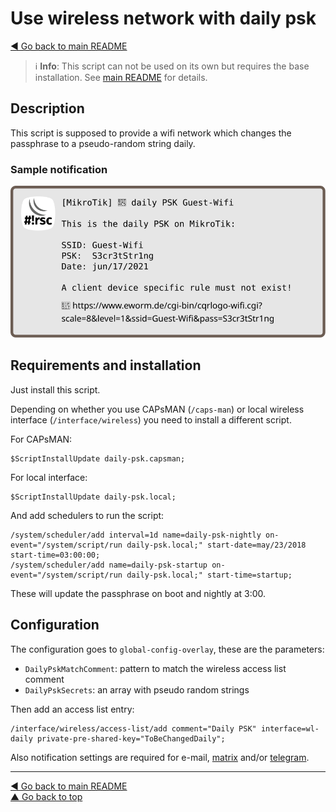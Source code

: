 Use wireless network with daily psk
===================================

[◀ Go back to main README](../README.md)

> ℹ️ **Info**: This script can not be used on its own but requires the base
> installation. See [main README](../README.md) for details.

Description
-----------

This script is supposed to provide a wifi network which changes the
passphrase to a pseudo-random string daily.

### Sample notification

![daily-psk notification](daily-psk.d/notification.svg)

Requirements and installation
-----------------------------

Just install this script.

Depending on whether you use CAPsMAN (`/caps-man`) or local wireless
interface (`/interface/wireless`) you need to install a different script.

For CAPsMAN:

    $ScriptInstallUpdate daily-psk.capsman;

For local interface:

    $ScriptInstallUpdate daily-psk.local;

And add schedulers to run the script:

    /system/scheduler/add interval=1d name=daily-psk-nightly on-event="/system/script/run daily-psk.local;" start-date=may/23/2018 start-time=03:00:00;
    /system/scheduler/add name=daily-psk-startup on-event="/system/script/run daily-psk.local;" start-time=startup;

These will update the passphrase on boot and nightly at 3:00.

Configuration
-------------

The configuration goes to `global-config-overlay`, these are the parameters:

* `DailyPskMatchComment`: pattern to match the wireless access list comment
* `DailyPskSecrets`: an array with pseudo random strings

Then add an access list entry:

    /interface/wireless/access-list/add comment="Daily PSK" interface=wl-daily private-pre-shared-key="ToBeChangedDaily";

Also notification settings are required for e-mail,
[matrix](mod/notification-matrix.md) and/or
[telegram](mod/notification-telegram.md).

---
[◀ Go back to main README](../README.md)  
[▲ Go back to top](#top)
